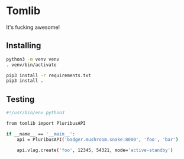 # Tomlib

It's fucking awesome!

## Installing

```bash
python3 -m venv venv
. venv/bin/activate

pip3 install -r requirements.txt
pip3 install .
```

## Testing

```bash
#!/usr/bin/env python3

from tomlib import PluribusAPI

if __name__ == '__main__':
    api = PluribusAPI('badger.mushroom.snake:8000', 'foo', 'bar')

    api.vlag.create('foo', 12345, 54321, mode='active-standby')
```
